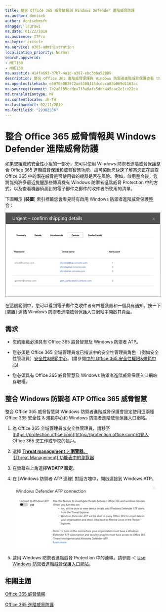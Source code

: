 ```yaml
---
title: 整合 Office 365 威脅情報與 Windows Defender 進階威脅防護
ms.author: deniseb
author: denisebmsft
manager: laurawi
ms.date: 01/22/2019
ms.audience: ITPro
ms.topic: article
ms.service: o365-administration
localization_priority: Normal
search.appverid:
- MET150
- MOE150
ms.assetid: 414fa693-d7b7-4a1d-a387-ebc3b6a52889
description: 整合 Office 365 進階威脅保護與 Windows 防禦者進階威脅保護查看 threat management 的詳細的資訊。
ms.openlocfilehash: e5070e003972ae5308415dcdcca85b069d1163ac
ms.sourcegitcommit: 7e2a0185cadea7f3a6afc5ddc445eac2e1ce22eb
ms.translationtype: MT
ms.contentlocale: zh-TW
ms.lasthandoff: 02/11/2019
ms.locfileid: "29382536"
---
```

# <a name="integrate-office-365-threat-intelligence-with-windows-defender-advanced-threat-protection"></a>整合 Office 365 威脅情報與 Windows Defender 進階威脅防護

如果您組織的安全性小組的一部分，您可以使用 Windows 防禦者進階威脅保護整合 Office 365 進階威脅保護和威脅智慧功能。這可協助您快速了解當您正在調查 Office 365 中的潛在威脅是否使用者的機器是否在風險。例如，啟用整合後，您將能夠許多最近提醒那些傳真機有 Windows 防禦者進階威脅 Protection 中的方式，以及查看機器偵測到的電子郵件之郵件的收件者所使用的清單。
  
下圖顯示 [**裝置**] 索引標籤您會看見時有啟用 Windows 防禦者進階威脅保護整合： 
  
![啟用 Windows 防禦者 ATP 時，您可以看到機器提醒的清單。](media/fec928ea-8f0c-44d7-80b9-a2e0a8cd4e89.PNG)
  
在這個範例中，您可以看到電子郵件之收件者有四種裝置和一個具有通知。按一下 [裝置] 連結 Windows 防禦者進階威脅保護入口網站中開啟其頁面。
  
## <a name="requirements"></a>需求

- 您的組織必須具有 Office 365 威脅智慧及 Windows 防禦者 ATP。
    
- 您必須是 Office 365 全域管理員或已指派中的安全性管理員角色 （例如安全性管理員）[安全性&amp;規範中心](https://protection.office.com)。(請參閱[中的 Office 365 安全性權限&amp;規範中心](permissions-in-the-security-and-compliance-center.md))
    
- 您必須具有 Office 365 威脅智慧及 Windows 防禦者進階威脅保護入口網站存取權。
    
## <a name="to-integrate-office-365-threat-intelligence-with-windows-defender-atp"></a>整合 Windows 防禦者 ATP Office 365 威脅智慧

整合 Office 365 威脅智慧與 Windows 防禦者進階威脅保護會設定使用這兩種 Office 365 安全性 & 規範中心和 Windows 防禦者進階威脅保護入口網站。
  
1. 為 Office 365 全域管理員或安全性管理員，請移至[https://protection.office.com](https://protection.office.com)和登入 Office 365 您工作或學校的帳戶。 
    
2. 選擇 [ **Threat management** \> **瀏覽器**。<br>![Threat Management] 功能表中的瀏覽器](media/ThreatMgmt-Explorer-nav.png)<br>
    
3. 在螢幕右上角選擇**WDATP 設定**。
    
4. 在 [Windows 防禦者 ATP 連線] 對話方塊中，開啟連接到 Windows ATP。<br>![Windows 防禦者 ATP 連線](media/Explorer-WDATPConnection-dialog.png)<br>
    
5. 啟用 Windows 防禦者進階威脅 Protection 中的連線。請參閱 ＜ [Use Windows 防禦者進階威脅保護入口網站](https://go.microsoft.com/fwlink/?linkid=859690)。

  
## <a name="related-topics"></a>相關主題

[Office 365 威脅情報](office-365-ti.md)
  
[Office 365 進階威脅防護](office-365-atp.md)
  

